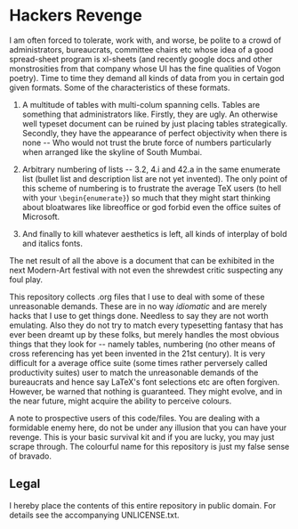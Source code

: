 Hackers Revenge
===============

I am often forced to tolerate, work with, and worse, be polite to a
crowd of administrators, bureaucrats, committee chairs etc whose idea
of a good spread-sheet program is xl-sheets (and recently google docs
and other monstrosities from that company whose UI has the fine
qualities of Vogon poetry). Time to time they demand all kinds of data
from you in certain god given formats. Some of the characteristics of
these formats.

1. A multitude of tables with multi-colum spanning cells. Tables are
   something that administrators like. Firstly, they are ugly. An
   otherwise well typeset document can be ruined by just placing
   tables strategically. Secondly, they have the appearance of perfect
   objectivity when there is none -- Who would not trust the brute
   force of numbers particularly when arranged like the skyline of
   South Mumbai.

2. Arbitrary numbering of lists -- 3.2, 4.i and 42.a in the same
   enumerate list (bullet list and description list are not yet
   invented). The only point of this scheme of numbering is to
   frustrate the average TeX users (to hell with your
   `\begin{enumerate}`) so much that they might start thinking about
   bloatwares like libreoffice or god forbid even the office suites of
   Microsoft.

3. And finally to kill whatever aesthetics is left, all kinds of
   interplay of bold and italics fonts.

The net result of all the above is a document that can be exhibited in
the next Modern-Art festival with not even the shrewdest critic
suspecting any foul play.

This repository collects .org files that I use to deal with some of
these unreasonable demands. These are in no way _idiomatic_ and are
merely hacks that I use to get things done. Needless to say they are
not worth emulating. Also they do not try to match every typesetting
fantasy that has ever been dreamt up by these folks, but merely
handles the most obvious things that they look for -- namely tables,
numbering (no other means of cross referencing has yet been invented
in the 21st century). It is very difficult for a average office suite
(some times rather perversely called productivity suites) user to
match the unreasonable demands of the bureaucrats and hence say
LaTeX's font selections etc are often forgiven. However, be warned
that nothing is guaranteed. They might evolve, and in the near future,
might acquire the ability to perceive colours.

A note to prospective users of this code/files. You are dealing with a
formidable enemy here, do not be under any illusion that you can have
your revenge. This is your basic survival kit and if you are lucky,
you may just scrape through. The colourful name for this repository is
just my false sense of bravado.

## Legal

I hereby place the contents of this entire repository in public
domain. For details see the accompanying UNLICENSE.txt.
